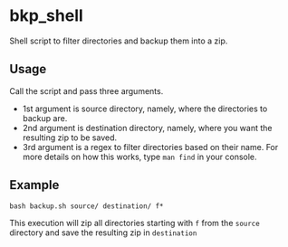 # bkp_shell
Shell script to filter directories and backup them into a zip. 

## Usage
Call the script and pass three arguments. 

* 1st argument is source directory, namely, where the directories to backup are.
* 2nd argument is destination directory, namely, where you want the resulting zip to be saved.
* 3rd argument is a regex to filter directories based on their name. For more details on how this works, type `man find` in your console.

## Example 

`bash backup.sh source/ destination/ f*`

This execution will zip all directories starting with `f` from the `source` directory and save the resulting zip in `destination`
